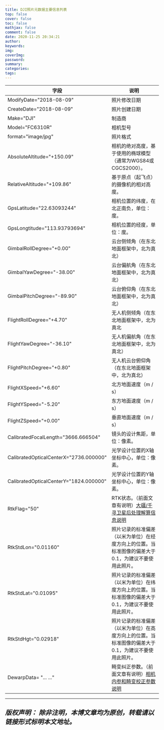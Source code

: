 ```yaml
---
title: DJI照片元数据主要信息列表
top: false
cover: false
toc: false
mathjax: false
comment: false
date: 2020-11-25 20:34:21
author:
keywords:
img:
coverImg:
password:
summary:
categories:
tags:
---
```


| 字段 | 说明 |
| ------ | ------ |
| ModifyDate="2018-08-09" | 照片修改日期 |
| CreateDate="2018-08-09" | 照片创建日期 |
| Make="DJI" | 制造商 |
| Model="FC6310R" | 相机型号 |
| format="image/jpg" | 照片格式 |
| AbsoluteAltitude="+150.09" | 相机的绝对高度，基于使用的椭球模型（通常为WGS84或CGCS2000）。 |
| RelativeAltitude="+109.86" | 基于原点（起飞点）的摄像机的相对高度。 |
| GpsLatitude="22.63093244" | 相机位置的纬度，在北正南负，单位：度。 |
| GpsLongtitude="113.93793694" | 相机位置的经度，单位：度。 |
| GimbalRollDegree="+0.00" | 云台侧倾角（在东北地面框架中，北为真北） |
| GimbalYawDegree="-38.00" | 云台偏航角（在东北地面框架中，北为真北） |
| GimbalPitchDegree="-89.90" | 云台俯仰角（在东北地面框架中，北为真北） |
| FlightRollDegree="+4.70" | 无人机侧倾角（在东北地面框架中，北为真北 |
| FlightYawDegree="-36.10" | 无人机偏航角（在东北地面框架中，北为真北） |
| FlightPitchDegree="+0.80" | 无人机云台俯仰角（在东北地面框架中，北为真北） |
| FlightXSpeed="+6.60" | 北方地面速度（m / s） |
| FlightYSpeed="-5.20" | 东方地面速度（m / s） |
| FlightZSpeed="+0.00" | 垂直地面速度（m / s） |
| CalibratedFocalLength="3666.666504" | 镜头的设计焦距，单位：像素。 |
| CalibratedOpticalCenterX="2736.000000" | 光学设计位置的X轴坐标中心，单位：像素。 |
| CalibratedOpticalCenterY="1824.000000" | 光学设计位置的Y轴坐标中心，单位：像素。 |
| RtkFlag="50" | RTK状态。（前面文章有说明）[大疆/千寻卫星后处理解算信息说明](/2020/11/05/DJI-PPK-Format-Meaning/) |
| RtkStdLon="0.01160" | 照片记录的标准偏差（以米为单位）在经度方向上的位置。当标准图像的偏差大于0.1，为建议不要使用此照片。 |
| RtkStdLat="0.01095" | 照片记录的标准偏差（以米为单位）在纬度方向上的位置。当标准图像的偏差大于0.1，为建议不要使用此照片。 |
| RtkStdHgt="0.02918" | 照片记录的标准偏差（以米为单位）在高度方向上的位置。当标准图像的偏差大于0.1，为建议不要使用此照片。 |
| DewarpData= "... ..." | 畸变纠正参数。（前面文章有说明）[相机内参和畸变校正参数说明](/2020/09/29/camera-calibrate/) |

---
*版权声明：*
*除非注明，本博文章均为原创，转载请以链接形式标明本文地址。*
---